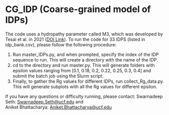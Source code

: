 # CG_IDP (Coarse-grained model of IDPs)

The code uses a hydropathy parameter called M3, which was developed by Tesai et al. in 2021 ([DOI Link](https://doi.org/10.1073/pnas.2111696118)). 
To run the code for 33 IDPS (listed in idp_bank.csv), please follow the following procedure:
1. Run master_IDPs.py, and when prompted, specify the index of the IDP sequence to run. This will create a directory with the name of the IDP.
2. cd to the directory and run master.py. This will generate folders with epsilon values ranging from [0.1, 0.18, 0.2, 0.22, 0.25, 0.3, 0.4] and submit the batch job using the Slurm script.
3. Finally, to gather the Rg values for different IDPs, run collect_Rg_data.py. This will generate subplots with all the Rg values for different epsilon.

If you have any questions or difficulty running, please contact:
Swarnadeep Seth: Swarnadeep.Seth@ucf.edu and <br>
Aniket Bhattacharya: Aniket.Bhattacharya@ucf.edu
